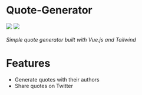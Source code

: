# Quote-Generator
<img src="https://img.shields.io/badge/Vue.js-35495E?style=for-the-badge&logo=vue.js&logoColor=4FC08D">  <img src="https://img.shields.io/badge/Tailwind_CSS-38B2AC?style=for-the-badge&logo=tailwind-css&logoColor=white"><br><br>
<i>Simple quote generator built with Vue.js and Tailwind</i>

# Features
* Generate quotes with their authors
* Share quotes on Twitter 
